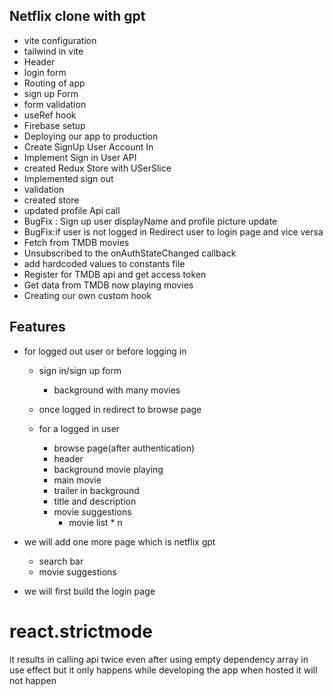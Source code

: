 ## Netflix clone with gpt 
   - vite configuration
   - tailwind in vite
   - Header
   - login form
   - Routing of app
   - sign up Form
   - form validation
   - useRef hook
   - Firebase setup
   - Deploying our app to production
   - Create SignUp User Account In 
   - Implement Sign in User API
   - created Redux Store with USerSlice
   - Implemented sign out
   - validation
   - created store
   - updated profile Api call
   - BugFix : Sign up user displayName and profile picture update
   - BugFix:if user is not logged in Redirect user to login page and    vice versa
   - Fetch from TMDB movies
   - Unsubscribed to the onAuthStateChanged callback
   - add hardcoded values to constants file
   - Register for TMDB api and get access token
   - Get data from TMDB now playing movies 
   - Creating our own custom hook
    


## Features 
- for logged out user or before logging in
    - sign in/sign up form
        - background with many movies
    - once logged in redirect to browse page


    - for a logged in user
        - browse page(after authentication)
        - header
        - background movie playing 
        - main movie
        - trailer in background
        - title and description
        - movie suggestions
            - movie list * n   




- we will add one more page which is netflix gpt
    - search bar
    - movie suggestions


- we will first build the login page



# react.strictmode 
it results in calling api twice even after using empty dependency array in use effect but it only happens while developing the app when hosted it will not happen 
